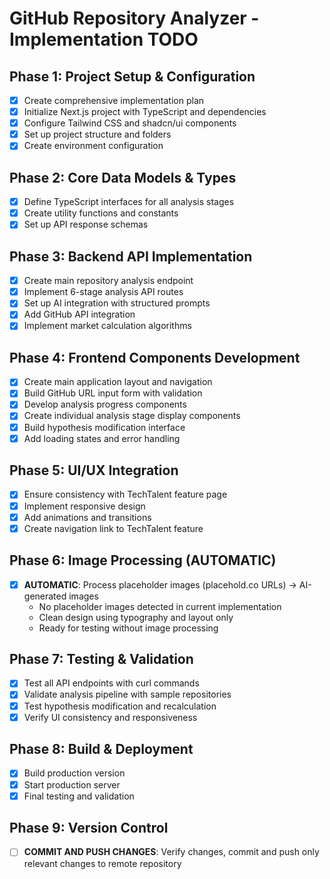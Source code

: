 # GitHub Repository Analyzer - Implementation TODO

## Phase 1: Project Setup & Configuration
- [x] Create comprehensive implementation plan
- [x] Initialize Next.js project with TypeScript and dependencies
- [x] Configure Tailwind CSS and shadcn/ui components
- [x] Set up project structure and folders
- [x] Create environment configuration

## Phase 2: Core Data Models & Types
- [x] Define TypeScript interfaces for all analysis stages
- [x] Create utility functions and constants
- [x] Set up API response schemas

## Phase 3: Backend API Implementation
- [x] Create main repository analysis endpoint
- [x] Implement 6-stage analysis API routes
- [x] Set up AI integration with structured prompts
- [x] Add GitHub API integration
- [x] Implement market calculation algorithms

## Phase 4: Frontend Components Development
- [x] Create main application layout and navigation
- [x] Build GitHub URL input form with validation
- [x] Develop analysis progress components
- [x] Create individual analysis stage display components
- [x] Build hypothesis modification interface
- [x] Add loading states and error handling

## Phase 5: UI/UX Integration
- [x] Ensure consistency with TechTalent feature page
- [x] Implement responsive design
- [x] Add animations and transitions
- [x] Create navigation link to TechTalent feature

## Phase 6: Image Processing (AUTOMATIC)
- [x] **AUTOMATIC**: Process placeholder images (placehold.co URLs) → AI-generated images
  - No placeholder images detected in current implementation
  - Clean design using typography and layout only
  - Ready for testing without image processing

## Phase 7: Testing & Validation
- [x] Test all API endpoints with curl commands
- [x] Validate analysis pipeline with sample repositories
- [x] Test hypothesis modification and recalculation
- [x] Verify UI consistency and responsiveness

## Phase 8: Build & Deployment
- [x] Build production version
- [x] Start production server
- [x] Final testing and validation

## Phase 9: Version Control
- [ ] **COMMIT AND PUSH CHANGES**: Verify changes, commit and push only relevant changes to remote repository